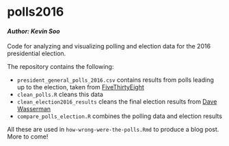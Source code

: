 # polls2016
#### *Author: Kevin Soo*

Code for analyzing and visualizing polling and election data for the 2016 presidential election.

The repository contains the following:
* `president_general_polls_2016.csv` contains results from polls leading up to the election, taken from [FiveThirtyEight](http://projects.fivethirtyeight.com/2016-election-forecast/)
* `clean_polls.R` cleans this data
* `clean_election2016_results` cleans the final election results from [Dave Wasserman](https://docs.google.com/spreadsheets/d/133Eb4qQmOxNvtesw2hdVns073R68EZx4SfCnP4IGQf8/htmlview?sle=true#gid=19)
* `compare_polls_election.R` combines the polling data and election results

All these are used in `how-wrong-were-the-polls.Rmd` to produce a blog post. More to come!
